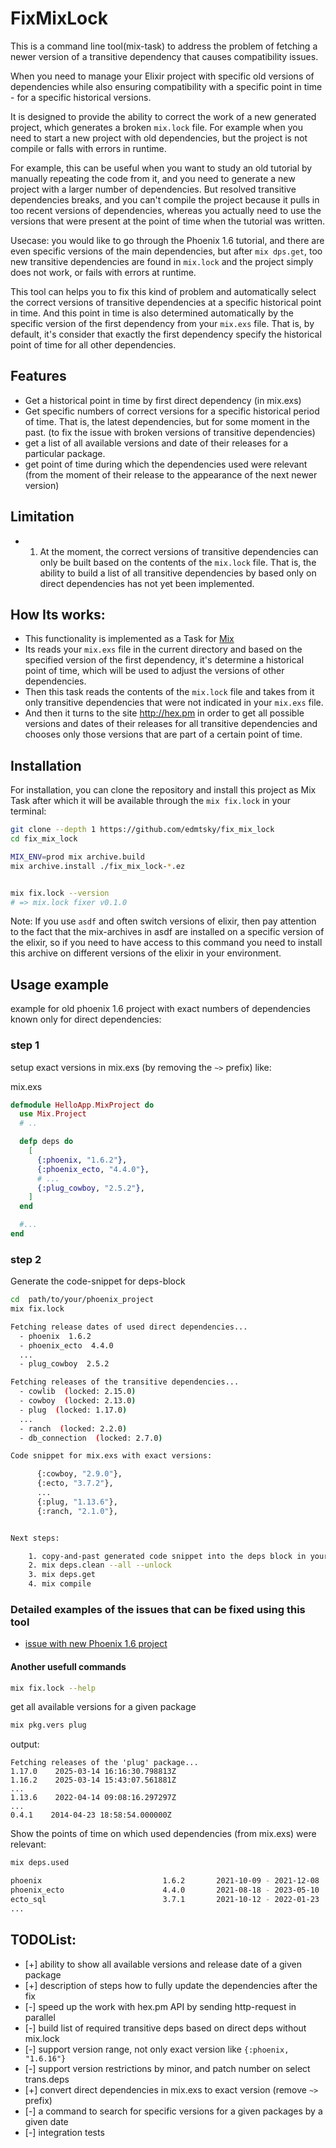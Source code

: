 # FixMixLock

This is a command line tool(mix-task) to address the problem of fetching a newer
version of a transitive dependency that causes compatibility issues.

When you need to manage your Elixir project with specific old versions of
dependencies while also ensuring compatibility with a specific point in time -
for a specific historical versions.

It is designed to provide the ability to correct the work of a new generated
project, which generates a broken `mix.lock` file. For example when you need
to start a new project with old dependencies, but the project is not compile
or falls with errors in runtime.

For example, this can be useful when you want to study an old tutorial by
manually repeating the code from it, and you need to generate a new project
with a larger number of dependencies. But resolved transitive dependencies
breaks, and you can't compile the project because it pulls in too recent
versions of dependencies, whereas you actually need to use the versions that
were present at the point of time when the tutorial was written.

Usecase: you would like to go through the Phoenix 1.6 tutorial, and there are
even specific versions of the main dependencies, but after `mix dps.get`,
too new transitive dependencies are found in `mix.lock` and the project simply
does not work, or fails with errors at runtime.

This tool can helps you to fix this kind of problem and automatically select the
correct versions of transitive dependencies at a specific historical point in
time. And this point in time is also determined automatically by the specific
version of the first dependency from your `mix.exs` file. That is, by default,
it's consider that exactly the first dependency specify the historical point
of time for all other dependencies.


## Features

- Get a historical point in time by first direct dependency (in mix.exs)
- Get specific numbers of correct versions for a specific historical period of
  time. That is, the latest dependencies, but for some moment in the past.
  (to fix the issue with broken versions of transitive dependencies)
- get a list of all available versions and date of their releases for a
  particular package.
- get point of time during which the dependencies used were relevant
  (from the moment of their release to the appearance of the next newer version)


## Limitation

- 1. At the moment, the correct versions of transitive dependencies can only be
  built based on the contents of the `mix.lock` file.
  That is, the ability to build a list of all transitive dependencies by based
  only on direct dependencies has not yet been implemented.



## How Its works:

- This functionality is implemented as a Task for [Mix](https://hexdocs.pm/elixir/introduction-to-mix.html)
- Its reads your `mix.exs` file in the current directory and based on the
  specified version of the first dependency, it's determine a historical point
  of time, which will be used to adjust the versions of other dependencies.
- Then this task reads the contents of the `mix.lock` file and takes from it
  only transitive dependencies that were not indicated in your `mix.exs` file.
- And then it turns to the site http://hex.pm in order to get all possible
  versions and dates of their releases for all transitive dependencies and
  chooses only those versions that are part of a certain point of time.


## Installation

For installation, you can clone the repository and install this project as
Mix Task after which it will be available through the `mix fix.lock` in your
terminal:

```sh
git clone --depth 1 https://github.com/edmtsky/fix_mix_lock
cd fix_mix_lock

MIX_ENV=prod mix archive.build
mix archive.install ./fix_mix_lock-*.ez


mix fix.lock --version
# => mix.lock fixer v0.1.0
```

Note:
If you use `asdf` and often switch versions of elixir, then pay attention to
the fact that the mix-archives in asdf are installed on a specific version of
the elixir, so if you need to have access to this command you need to install
this archive on different versions of the elixir in your environment.


## Usage example

example for old phoenix 1.6 project with exact numbers of dependencies known
only for direct dependencies:

### step 1

setup exact versions in mix.exs (by removing the `~>` prefix) like:

mix.exs
```elixir
defmodule HelloApp.MixProject do
  use Mix.Project
  # ..

  defp deps do
    [
      {:phoenix, "1.6.2"},
      {:phoenix_ecto, "4.4.0"},
      # ...
      {:plug_cowboy, "2.5.2"},
    ]
  end

  #...
end
```


### step 2

Generate the code-snippet for deps-block

```sh
cd  path/to/your/phoenix_project
mix fix.lock

Fetching release dates of used direct dependencies...
  - phoenix  1.6.2
  - phoenix_ecto  4.4.0
  ...
  - plug_cowboy  2.5.2

Fetching releases of the transitive dependencies...
  - cowlib  (locked: 2.15.0)
  - cowboy  (locked: 2.13.0)
  - plug  (locked: 1.17.0)
  ...
  - ranch  (locked: 2.2.0)
  - db_connection  (locked: 2.7.0)

Code snippet for mix.exs with exact versions:

      {:cowboy, "2.9.0"},
      {:ecto, "3.7.2"},
      ...
      {:plug, "1.13.6"},
      {:ranch, "2.1.0"},


Next steps:

    1. copy-and-past generated code snippet into the deps block in your mix.exs
    2. mix deps.clean --all --unlock
    3. mix deps.get
    4. mix compile
```

### Detailed examples of the issues that can be fixed using this tool

- [issue with new Phoenix 1.6 project](./doc/phoenix-1_6_issue.md)


#### Another usefull commands

```sh
mix fix.lock --help
```

get all available versions for a given package
```sh
mix pkg.vers plug
```
output:
```
Fetching releases of the 'plug' package...
1.17.0    2025-03-14 16:16:30.798813Z
1.16.2    2025-03-14 15:43:07.561881Z
...
1.13.6    2022-04-14 09:08:16.297297Z
...
0.4.1    2014-04-23 18:58:54.000000Z
```


Show the points of time on which used dependencies (from mix.exs) were relevant:
```sh
mix deps.used

phoenix                           1.6.2       2021-10-09 - 2021-12-08
phoenix_ecto                      4.4.0       2021-08-18 - 2023-05-10
ecto_sql                          3.7.1       2021-10-12 - 2022-01-23
...
```


## TODOList:

- [+] ability to show all available versions and release date of a given package
- [+] description of steps how to fully update the dependencies after the fix
- [-] speed up the work with hex.pm API by sending http-request in parallel
- [-] build list of required transitive deps based on direct deps without mix.lock
- [-] support version range, not only exact version like `{:phoenix, "1.6.16"}`
- [-] support version restrictions by minor, and patch number on select trans.deps
- [+] convert direct dependencies in mix.exs to exact version (remove `~>` prefix)
- [-] a command to search for specific versions for a given packages by a given date
- [-] integration tests
